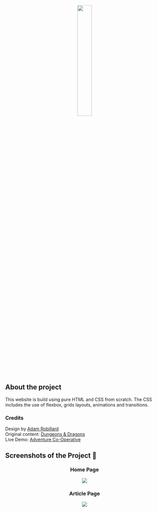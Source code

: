 <div align='center'><img style="width:30%" src='https://drive.google.com/uc?id=1pT4gxSZTar1smkewjowmruJG0_VmvlPh&export=view'/></div>

<h2>About the project</h2>

  <p>This website is build using pure HTML and CSS from scratch. The CSS includes the use of flexbox, grids layouts, animations and transitions.</p>

<h3>Credits</h3>
<p>Design by <a href='https://adamrobillard.ca/'>Adam Robillard</a>
  <br>
Original content: <a href='https://www.dndbeyond.com/'>Dungeons & Dragons</a><br>
Live Demo: <a href='https://cort0038.github.io/mad9013-project-two-page-site/'>Adventure Co-Operative</a></p>

<h2>Screenshots of the Project 📸</h2>
<h3 align='center'>Home Page</h3>
<div align='center'>
<img src='https://drive.google.com/uc?id=1MoyWbmVSqgEPMbiWQbGm0Z9nX0n9LY-c&export=view'/>
<h3 align='center'>Article Page</h3>
<img src='https://drive.google.com/uc?id=1VzvSwUPtotdPPmYInbJvRv2a6iObELMf&export=view'/>


</div>
